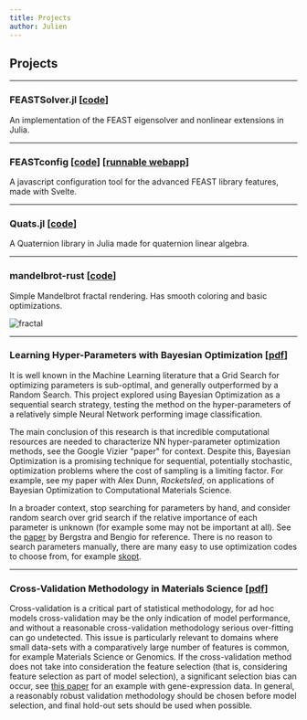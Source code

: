 ```yaml
---
title: Projects
author: Julien
---
```


## Projects

----

### FEASTSolver.jl \[[code](https://github.com/spacedome/FEASTSolver.jl)\]
An implementation of the FEAST eigensolver and nonlinear extensions in Julia.

----

### FEASTconfig \[[code](https://github.com/spacedome/feast-config)\] \[[runnable webapp](/app/feastconfig)\]
A javascript configuration tool for the advanced FEAST library features, made with Svelte.

----

### Quats.jl \[[code](https://github.com/spacedome/quats.jl)\]
A Quaternion library in Julia made for quaternion linear algebra.

----

### mandelbrot-rust \[[code](https://github.com/spacedome/mandelbrot-rust)\]
Simple Mandelbrot fractal rendering. Has smooth coloring and basic optimizations.

![fractal](/img/fractal-mandel-06.jpg)

----

### Learning Hyper-Parameters with Bayesian Optimization \[[pdf](/pdf/poster_CS682.pdf)\]
It is well known in the Machine Learning literature that a Grid Search for optimizing parameters is sub-optimal, and generally outperformed by a Random Search.
This project explored using Bayesian Optimization as a sequential search strategy, testing the method on the hyper-parameters of a relatively simple Neural Network performing image classification.

The main conclusion of this research is that incredible computational resources are needed to characterize NN hyper-parameter optimization methods, see the Google Vizier "paper" for context.
Despite this, Bayesian Optimization is a promising technique for sequential, potentially stochastic, optimization problems where the cost of sampling is a limiting factor.
For example, see my paper with Alex Dunn, *Rocketsled*, on applications of Bayesian Optimization to Computational Materials Science.

In a broader context, stop searching for parameters by hand, and consider random search over grid search if the relative importance of each parameter is unknown (for example some may not be important at all).
See the [paper](http://www.jmlr.org/papers/v13/bergstra12a.html) by Bergstra and Bengio for reference.
There is no reason to search parameters manually, there are many easy to use optimization codes to choose from, for example [skopt](https://scikit-optimize.github.io/).

----

### Cross-Validation Methodology in Materials Science \[[pdf](/pdf/poster_SULI.pdf)\]
Cross-validation is a critical part of statistical methodology, for ad hoc models cross-validation may be the only indication of model performance, and without a reasonable cross-validation methodology serious over-fitting can go undetected.
This issue is particularly relevant to domains where small data-sets with a comparatively large number of features is common, for example Materials Science or Genomics.
If the cross-validation method does not take into consideration the feature selection (that is, considering feature selection as part of model selection), a significant selection bias can occur, see [this paper](https://doi.org/10.1073/pnas.102102699) for an example with gene-expression data.
In general, a reasonably robust validation methodology should be chosen before model selection, and final hold-out sets should be used when possible.  
